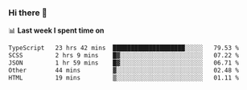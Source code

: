 ### Hi there 👋

<!--
**DBvc/DBvc** is a ✨ _special_ ✨ repository because its `README.md` (this file) appears on your GitHub profile.

Here are some ideas to get you started:

- 🔭 I’m currently working on ...
- 🌱 I’m currently learning ...
- 👯 I’m looking to collaborate on ...
- 🤔 I’m looking for help with ...
- 💬 Ask me about ...
- 📫 How to reach me: ...
- 😄 Pronouns: ...
- ⚡ Fun fact: ...
-->

📊 **Last week I spent time on**
<!--START_SECTION:waka-->

```txt
TypeScript   23 hrs 42 mins  ████████████████████░░░░░   79.53 %
SCSS         2 hrs 9 mins    █▓░░░░░░░░░░░░░░░░░░░░░░░   07.22 %
JSON         1 hr 59 mins    █▓░░░░░░░░░░░░░░░░░░░░░░░   06.71 %
Other        44 mins         ▓░░░░░░░░░░░░░░░░░░░░░░░░   02.48 %
HTML         19 mins         ▒░░░░░░░░░░░░░░░░░░░░░░░░   01.11 %
```

<!--END_SECTION:waka-->
